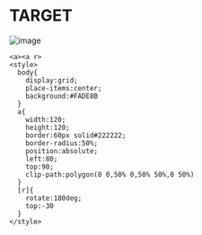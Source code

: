 # TARGET

![image](https://github.com/user-attachments/assets/2c4549e8-3b99-4bad-9c9a-e7141fd6e3ba)

```
<a><a r>
<style>
  body{
    display:grid;
    place-items:center;
    background:#FADE8B
  }
  a{
    width:120;
    height:120;
    border:60px solid#222222;
    border-radius:50%;
    position:absolute;
    left:80;
    top:90;
    clip-path:polygon(0 0,50% 0,50% 50%,0 50%)
  }
  [r]{
    rotate:180deg;
    top:-30
  }
</style>
```
